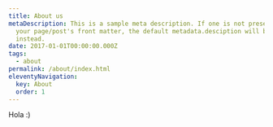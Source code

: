 ```yaml
---
title: About us
metaDescription: This is a sample meta description. If one is not present in
  your page/post's front matter, the default metadata.desciption will be used
  instead.
date: 2017-01-01T00:00:00.000Z
tags:
  - about
permalink: /about/index.html
eleventyNavigation:
  key: About
  order: 1
---
```

Hola :)